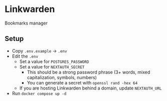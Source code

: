# Linkwarden

Bookmarks manager

## Setup

- Copy `.env.example` -> `.env`
- Edit the `.env`
  - Set a value for `POSTGRES_PASSWORD`
  - Set a value for `NEXTAUTH_SECRET`
    - This should be a strong password phrase (3+ words, mixed capitalization, symbols, numbers)
    - You can generate a secret with `openssl rand -hex 64`
  - If you are hosting Linkwarden behind a domain, update `NEXTAUTH_URL`
- Run `docker compose up -d`
